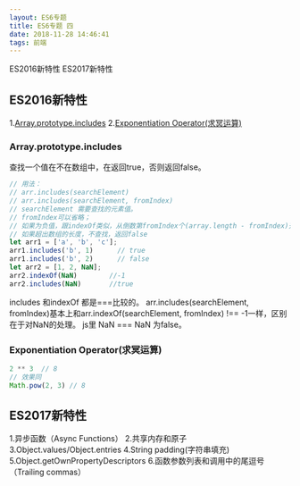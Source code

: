 ```yaml
---
layout: ES6专题
title: ES6专题 四
date: 2018-11-28 14:46:41
tags: 前端
---
```

ES2016新特性  ES2017新特性
## ES2016新特性
1.[Array.prototype.includes](https://developer.mozilla.org/zh-CN/docs/Web/JavaScript/Reference/Global_Objects/Array/includes)
2.[Exponentiation Operator(求冥运算)](https://developer.mozilla.org/zh-CN/docs/Web/JavaScript/Reference/Operators/Arithmetic_Operators#幂_(**))
 ### Array.prototype.includes
查找一个值在不在数组中，在返回true，否则返回false。
```javascript
// 用法：
// arr.includes(searchElement)
// arr.includes(searchElement, fromIndex)
// searchElement 需要查找的元素值。
// fromIndex可以省略；
// 如果为负值，跟indexOf类似，从倒数第fromIndex个(array.length - fromIndex)开始查找；
// 如果超出数组的长度，不查找，返回false
let arr1 = ['a', 'b', 'c'];
arr1.includes('b', 1)      // true
arr1.includes('b', 2)      // false
let arr2 = [1, 2, NaN];
arr2.indexOf(NaN)        //-1
arr2.includes(NaN)       //true
```
includes 和indexOf 都是===比较的。
arr.includes(searchElement, fromIndex)基本上和arr.indexOf(searchElement, fromIndex) !== -1一样，区别在于对NaN的处理。
js里 NaN === NaN 为false。
### Exponentiation Operator(求冥运算)
```javascript
2 ** 3  // 8
// 效果同
Math.pow(2, 3) // 8
```

## ES2017新特性
1.异步函数（Async Functions）
2.共享内存和原子
3.Object.values/Object.entries
4.String padding(字符串填充)
5.Object.getOwnPropertyDescriptors
6.函数参数列表和调用中的尾逗号（Trailing commas）
